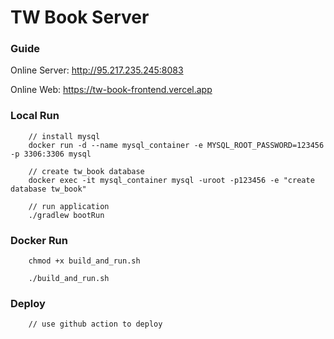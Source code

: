 # TW Book Server

### Guide

Online Server: http://95.217.235.245:8083

Online Web: https://tw-book-frontend.vercel.app

### Local Run
```
    // install mysql
    docker run -d --name mysql_container -e MYSQL_ROOT_PASSWORD=123456 -p 3306:3306 mysql
    
    // create tw_book database
    docker exec -it mysql_container mysql -uroot -p123456 -e "create database tw_book"
    
    // run application
    ./gradlew bootRun
```


### Docker Run
```
    chmod +x build_and_run.sh
    
    ./build_and_run.sh
```

### Deploy
```
    // use github action to deploy
```

